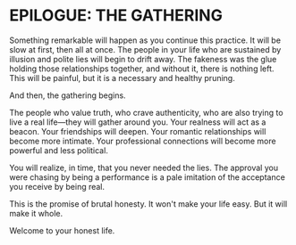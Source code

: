 # EPILOGUE: THE GATHERING

Something remarkable will happen as you continue this practice. It will be slow at first, then all at once. The people in your life who are sustained by illusion and polite lies will begin to drift away. The fakeness was the glue holding those relationships together, and without it, there is nothing left. This will be painful, but it is a necessary and healthy pruning.

And then, the gathering begins.

The people who value truth, who crave authenticity, who are also trying to live a real life—they will gather around you. Your realness will act as a beacon. Your friendships will deepen. Your romantic relationships will become more intimate. Your professional connections will become more powerful and less political.

You will realize, in time, that you never needed the lies. The approval you were chasing by being a performance is a pale imitation of the acceptance you receive by being real.

This is the promise of brutal honesty. It won't make your life easy. But it will make it whole.

Welcome to your honest life. 